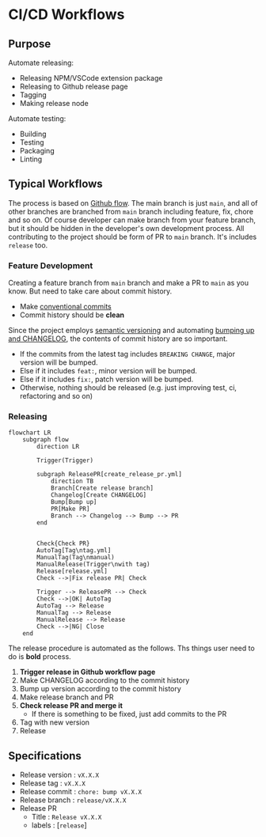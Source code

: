 # CI/CD Workflows

## Purpose

Automate releasing:

- Releasing NPM/VSCode extension package
- Releasing to Github release page
- Tagging
- Making release node

Automate testing:

- Building
- Testing
- Packaging
- Linting

## Typical Workflows

The process is based on [Github flow](https://docs.github.com/en/get-started/quickstart/github-flow). The main branch is just `main`, and all of other branches are branched from `main` branch including feature, fix, chore and so on. Of course developer can make branch from your feature branch, but it should be hidden in the developer's own development process. All contributing to the project should be form of PR to `main` branch. It's includes `release` too.

### Feature Development

Creating a feature branch from `main` branch and make a PR to `main` as you know. But need to take care about commit history.

- Make [conventional commits](https://www.conventionalcommits.org/)
- Commit history should be **clean**

Since the project employs [semantic versioning](https://semver.org/) and automating [bumping up and CHANGELOG](https://github.com/conventional-changelog/conventional-changelog), the contents of commit history are so important.

- If the commits from the latest tag includes `BREAKING CHANGE`, major version will be bumped.
- Else if it includes `feat:`, minor version will be bumped.
- Else if it includes `fix:`, patch version will be bumped.
- Otherwise, nothing should be released (e.g. just improving test, ci, refactoring and so on)

### Releasing

```mermaid
flowchart LR
	subgraph flow
		direction LR

		Trigger(Trigger)

		subgraph ReleasePR[create_release_pr.yml]
			direction TB
			Branch[Create release branch]
			Changelog[Create CHANGELOG]
			Bump[Bump up]
			PR[Make PR]
			Branch --> Changelog --> Bump --> PR
		end

		
		Check{Check PR}
		AutoTag[Tag\ntag.yml]
		ManualTag(Tag\nmanual)
		ManualRelease(Trigger\nwith tag)
		Release[release.yml]
		Check -->|Fix release PR| Check

		Trigger --> ReleasePR --> Check
		Check -->|OK| AutoTag 
		AutoTag --> Release
		ManualTag --> Release
		ManualRelease --> Release
		Check -->|NG| Close
	end
```

The release procedure is automated as the follows. Ths things user need to do is **bold** process.

1. **Trigger release in Github workflow page**
2. Make CHANGELOG according to the commit history
3. Bump up version according to the commit history
4. Make release branch and PR
5. **Check release PR and merge it**
	- If there is something to be fixed, just add commits to the PR
6. Tag with new version
7. Release

## Specifications

- Release version : `vX.X.X`
- Release tag : `vX.X.X`
- Release commit : `chore: bump vX.X.X`
- Release branch : `release/vX.X.X`
- Release PR
	- Title : `Release vX.X.X`
	- labels : [`release`]
